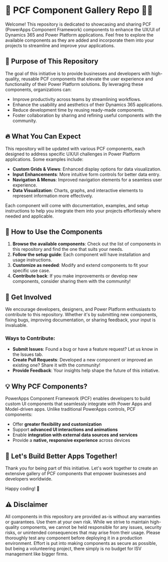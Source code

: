 # 🚀 PCF Component Gallery Repo 👩‍🚀

Welcome! This repository is dedicated to showcasing and sharing PCF (PowerApps Component Framework) components to enhance the UX/UI of Dynamics 365 and Power Platform applications. Feel free to explore the available components as they are added and incorporate them into your projects to streamline and improve your applications.

## 🎯 Purpose of This Repository

The goal of this initiative is to provide businesses and developers with high-quality, reusable PCF components that elevate the user experience and functionality of their Power Platform solutions. By leveraging these components, organizations can:

- Improve productivity across teams by streamlining workflows.
- Enhance the usability and aesthetics of their Dynamics 365 applications.
- Reduce development time by reusing ready-made components.
- Foster collaboration by sharing and refining useful components with the community.

## 🔥 What You Can Expect

This repository will be updated with various PCF components, each designed to address specific UX/UI challenges in Power Platform applications. Some examples include:

- **Custom Grids & Views**: Enhanced display options for data visualization.
- **Input Enhancements**: More intuitive form controls for better data entry.
- **Navigation & Menus**: Improved navigation elements for a seamless user experience.
- **Data Visualization**: Charts, graphs, and interactive elements to represent information more effectively.

Each component will come with documentation, examples, and setup instructions to help you integrate them into your projects effortlessly where needed and applicable.

## 🚀 How to Use the Components

1. **Browse the available components**: Check out the list of components in this repository and find the one that suits your needs.
2. **Follow the setup guide**: Each component will have installation and usage instructions.
3. **Customize as needed**: Modify and extend components to fit your specific use case.
4. **Contribute back**: If you make improvements or develop new components, consider sharing them with the community!

## 📢 Get Involved

We encourage developers, designers, and Power Platform enthusiasts to contribute to this repository. Whether it's by submitting new components, fixing bugs, improving documentation, or sharing feedback, your input is invaluable.

### Ways to Contribute:
- **Submit Issues**: Found a bug or have a feature request? Let us know in the Issues tab.
- **Create Pull Requests**: Developed a new component or improved an existing one? Share it with the community!
- **Provide Feedback**: Your insights help shape the future of this initiative.

## 💡 Why PCF Components?

PowerApps Component Framework (PCF) enables developers to build custom UI components that seamlessly integrate with Power Apps and Model-driven apps. Unlike traditional PowerApps controls, PCF components:

- Offer **greater flexibility and customization**
- Support **advanced UI interactions and animations**
- Enable **integration with external data sources and services**
- Provide a **native, responsive experience** across devices

## 🎉 Let's Build Better Apps Together!

Thank you for being part of this initiative. Let's work together to create an extensive gallery of PCF components that empower businesses and developers worldwide.

Happy coding! 🚀


## ⚠️ Disclaimer

All components in this repository are provided as-is without any warranties or guarantees. Use them at your own risk. While we strive to maintain high-quality components, we cannot be held responsible for any issues, security risks, or unintended consequences that may arise from their usage. Please thoroughly test any component before deploying it in a production environment. Effort is put into making components as secure as possible, but being a volunteering project, there simply is no budget for ISV management like bigger firms. 
